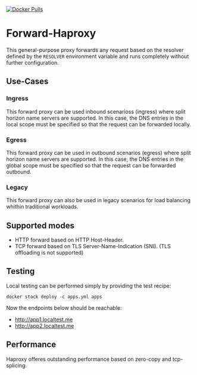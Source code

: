 
[![Docker Pulls](https://img.shields.io/docker/pulls/flavioaiello/forward-haproxy.svg)](https://hub.docker.com/r/flavioaiello/forward-haproxy/)

# Forward-Haproxy
This general-purpose proxy forwards any request based on the resolver defined by the `RESOLVER` environment variable and runs completely without further configuration.

## Use-Cases

### Ingress
This forward proxy can be used inbound scenarioss (ingress) where split horizon name servers are supported. In this case, the DNS entries in the local scope must be specified so that the request can be forwarded locally.

### Egress
This forward proxy can be used in outbound scenarios (egress) where split horizon name servers are supported. In this case, the DNS entries in the global scope must be specified so that the request can be forwarded outbound.

### Legacy
This forward proxy can also be used in legacy scenarios for load balancing whithin traditional workloads.

## Supported modes
- HTTP forward based on HTTP Host-Header.
- TCP forward based on TLS Server-Name-Indication (SNI). (TLS offloading is not supported)

## Testing
Local testing can be performed simply by providing the test recipe:
```
docker stack deploy -c apps.yml apps
```

Now the endpoints below should be reachable:
- http://app1.localtest.me
- http://app2.localtest.me

## Performance
Haproxy offeres outstanding performance based on zero-copy and tcp-splicing.
